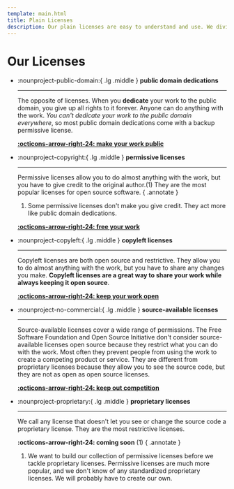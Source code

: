```yaml
---
template: main.html
title: Plain Licenses
description: Our plain licenses are easy to understand and use. We divide our licenses into public domain (dedications), permissive, copyleft, source-available, and proprietary.
---
```


# Our Licenses

<div class="grid cards" markdown>

-   :nounproject-public-domain:{ .lg .middle } __public domain dedications__

    ---

    The opposite of licenses. When you __dedicate__ your work to the public domain, you give up all rights to it forever. Anyone can do anything with the work. *You can't dedicate your work to the public domain everywhere*, so most public domain dedications come with a backup permissive license.

    __[:octicons-arrow-right-24: make your work public][public-domain]__

-   :nounproject-copyright:{ .lg .middle } __permissive licenses__

    ---

    Permissive licenses allow you to do almost anything with the work, but you have to give credit to the original author.(1) They are the most popular licenses for open source software.
    { .annotate }

    1. Some permissive licenses don't make you give credit. They act more like public domain dedications.

    __[:octicons-arrow-right-24: free your work][permissive]__

-   :nounproject-copyleft:{ .lg .middle } __copyleft licenses__

    ---

    Copyleft licenses are both open source and restrictive. They allow you to do almost anything with the work, but you have to share any changes you make. __Copyleft licenses are a great way to share your work while always keeping it open source__.

    __[:octicons-arrow-right-24: keep your work open][copyleft]__

-   :nounproject-no-commercial:{ .lg .middle } __source-available licenses__

    ---

    Source-available licenses cover a wide range of permissions. The Free Software Foundation and Open Source Initiative don't consider source-available licenses open source because they restrict what you can do with the work. Most often they prevent people from using the work to create a competing product or service. They are different from proprietary licenses because they allow you to see the source code, but they are not as open as open source licenses.

    __[:octicons-arrow-right-24: keep out competition][source-available]__

-   :nounproject-proprietary:{ .lg .middle } __proprietary licenses__

    ---

    We call any license that doesn't let you see or change the source code a proprietary license.
    They are the most restrictive licenses.

    __:octicons-arrow-right-24: coming soon__ (1)
    { .annotate }

    1. We want to build our collection of permissive licenses before we tackle proprietary licenses. Permissive licenses are much more popular, and we don't know of any standardized proprietary licenses. We will probably have to create our own.

</div>

[copyleft]: copyleft/index.md "Plain License Copyleft Licenses"
[permissive]: permissive/index.md "Plain License Permissive Licenses"
[public-domain]: public-domain/index.md "Plain License Public Domain Dedications"
[source-available]: source-available/index.md "Plain License Source-Available Licenses"
